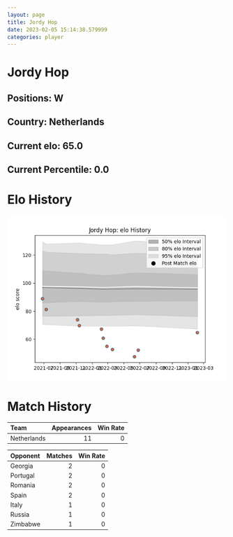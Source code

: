 ```yaml
---  
layout: page  
title: Jordy Hop  
date: 2023-02-05 15:14:38.579999  
categories: player  
---
```

# Jordy Hop

## Positions: W

## Country: Netherlands

## Current elo: 65.0

## Current Percentile: 0.0

# Elo History


![elo history](history_JordyHop.png)
# Match History


| Team        |   Appearances |   Win Rate |
|:------------|--------------:|-----------:|
| Netherlands |            11 |          0 |

| Opponent   |   Matches |   Win Rate |
|:-----------|----------:|-----------:|
| Georgia    |         2 |          0 |
| Portugal   |         2 |          0 |
| Romania    |         2 |          0 |
| Spain      |         2 |          0 |
| Italy      |         1 |          0 |
| Russia     |         1 |          0 |
| Zimbabwe   |         1 |          0 |